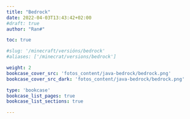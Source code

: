 ```yaml
---
title: "Bedrock"
date: 2022-04-03T13:43:42+02:00
#draft: true
author: "Ran#"

toc: true

#slug: '/minecraft/versións/bedrock'
#aliases: ['/minecrat/versions/bedrock']

weight: 2
bookcase_cover_src: 'fotos_content/java-bedrock/bedrock.png'
bookcase_cover_src_dark: 'fotos_content/java-bedrock/bedrock.png'

type: 'bookcase'
bookcase_list_pages: true
bookcase_list_sections: true

---
```


